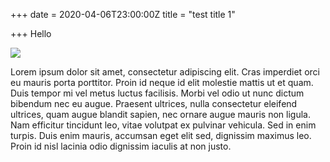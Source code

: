 +++
date = 2020-04-06T23:00:00Z
title = "test title 1"

+++
Hello

![](http://i.imgur.com/LGaaEWI.png)

Lorem ipsum dolor sit amet, consectetur adipiscing elit. Cras imperdiet orci eu mauris porta porttitor. Proin id neque id elit molestie mattis ut et quam. Duis tempor mi vel metus luctus facilisis. Morbi vel odio ut nunc dictum bibendum nec eu augue. Praesent ultrices, nulla consectetur eleifend ultrices, quam augue blandit sapien, nec ornare augue mauris non ligula. Nam efficitur tincidunt leo, vitae volutpat ex pulvinar vehicula. Sed in enim turpis. Duis enim mauris, accumsan eget elit sed, dignissim maximus leo. Proin id nisl lacinia odio dignissim iaculis at non justo.